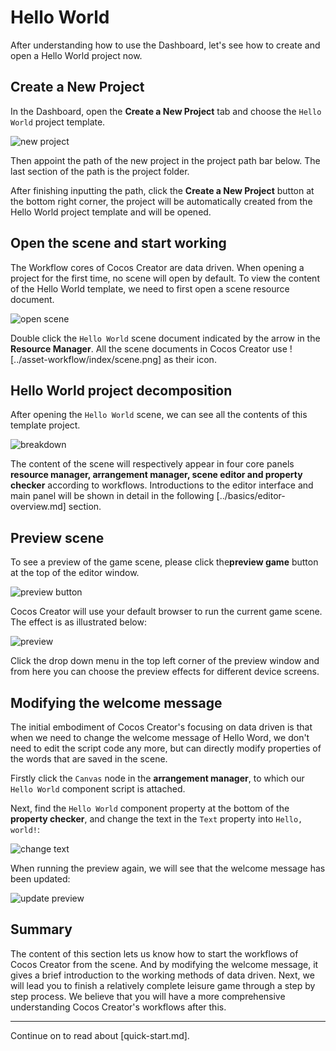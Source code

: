 # Hello World

After understanding how to use the Dashboard, let's see how to create and open a Hello World project now.

## Create a New Project

In the Dashboard, open the **Create a New Project** tab and choose the `Hello World` project template.

![new project](dashboard/new_project.jpg)

Then appoint the path of the new project in the project path bar below. The last section of the path is the project folder.

After finishing inputting the path, click the **Create a New Project** button at the bottom right corner, the project will be automatically created from the Hello World project template and will be opened.

## Open the scene and start working

The Workflow cores of Cocos Creator are data driven. When opening a project for the first time, no scene will open by default. To view the content of the Hello World template, we need to first open a scene resource document.

![open scene](hello-world/open_scene.jpg)

Double click the `Hello World` scene document indicated by the arrow in the **Resource Manager**. All the scene documents in Cocos Creator use ![../asset-workflow/index/scene.png] as their icon.

## Hello World project decomposition

After opening the `Hello World` scene, we can see all the contents of this template project.

![breakdown](hello-world/breakdown.jpg)

The content of the scene will respectively appear in four core panels **resource manager, arrangement manager, scene editor and property checker** according to workflows. Introductions to the editor interface and main panel will be shown in detail in the following [../basics/editor-overview.md] section.

## Preview scene

To see a preview of the game scene, please click the**preview game** button at the top of the editor window.

![preview button](hello-world/preview_button.jpg)

Cocos Creator will use your default browser to run the current game scene. The effect is as illustrated below:

![preview](hello-world/preview.jpg)

Click the drop down menu in the top left corner of the preview window and from here you can choose the preview effects for different device screens.

## Modifying the welcome message

The initial embodiment of Cocos Creator's focusing on data driven is that when we need to change the welcome message of Hello Word, we don't need to edit the script code any more, but can directly modify properties of the words that are saved in the scene.

Firstly click the `Canvas` node in the **arrangement manager**, to which our `Hello World` component script is attached.

Next, find the `Hello World` component property at the bottom of the **property checker**, and change the text in the `Text` property into `Hello, world!`:

![change text](hello-world/change_text.jpg)

When running the preview again, we will see that the welcome message has been updated:

![update preview](hello-world/update_preview.jpg)

## Summary

The content of this section lets us know how to start the workflows of Cocos Creator from the scene. And by modifying the welcome message, it gives a brief introduction to the working methods of data driven. Next, we will lead you to finish a relatively complete leisure game through a step by step process. We believe that you will have a more comprehensive understanding Cocos Creator's workflows after this.

---

Continue on to read about [quick-start.md].
